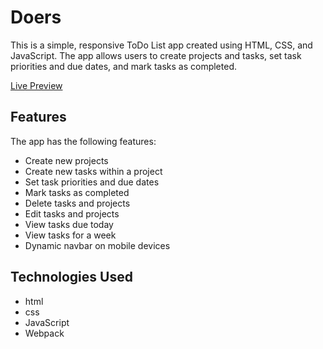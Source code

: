 # Doers
This is a simple, responsive ToDo List app created using HTML, CSS, and JavaScript. The app allows users to create projects and tasks, set task priorities and due dates, and mark tasks as completed.

<a href="https://alexeidevelops.github.io/doers/dist/" target="_blank">Live Preview</a>


## Features
The app has the following features:

- Create new projects
- Create new tasks within a project
- Set task priorities and due dates
- Mark tasks as completed
- Delete tasks and projects
- Edit tasks and projects
- View tasks due today
- View tasks for a week
- Dynamic navbar on mobile devices

## Technologies Used
- html
- css
- JavaScript
- Webpack
